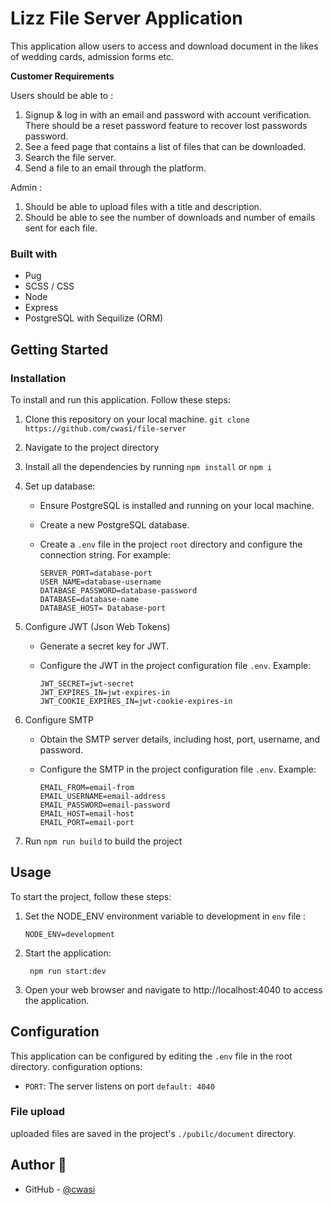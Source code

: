# Lizz File Server Application

This application allow users to access and download document in the likes of wedding cards, admission forms etc.

**Customer Requirements**

Users should be able to :

1. Signup & log in with an email and password with account verification. There should be a
   reset password feature to recover lost passwords password.
2. See a feed page that contains a list of files that can be downloaded.
3. Search the file server.
4. Send a file to an email through the platform.

Admin :

1. Should be able to upload files with a title and description.
2. Should be able to see the number of downloads and number of emails sent for each file.

### Built with

- Pug
- SCSS / CSS
- Node
- Express
- PostgreSQL with Sequilize (ORM)

## Getting Started

### Installation

To install and run this application. Follow these steps:

1. Clone this repository on your local machine. `git clone https://github.com/cwasi/file-server`
2. Navigate to the project directory
3. Install all the dependencies by running `npm install` or `npm i`
4. Set up database:

   - Ensure PostgreSQL is installed and running on your local machine.
   - Create a new PostgreSQL database.
   - Create a `.env` file in the project `root` directory and configure the connection string. For example:

     ```
     SERVER_PORT=database-port
     USER_NAME=database-username
     DATABASE_PASSWORD=database-password
     DATABASE=database-name
     DATABASE_HOST= Database-port
     ```

5. Configure JWT (Json Web Tokens)

   - Generate a secret key for JWT.
   - Configure the JWT in the project configuration file `.env`. Example:

     ```
     JWT_SECRET=jwt-secret
     JWT_EXPIRES_IN=jwt-expires-in
     JWT_COOKIE_EXPIRES_IN=jwt-cookie-expires-in
     ```

6. Configure SMTP

   - Obtain the SMTP server details, including host, port, username, and password.
   - Configure the SMTP in the project configuration file `.env`. Example:

     ```
     EMAIL_FROM=email-from
     EMAIL_USERNAME=email-address
     EMAIL_PASSWORD=email-password
     EMAIL_HOST=email-host
     EMAIL_PORT=email-port
     ```

7. Run `npm run build` to build the project

## Usage

To start the project, follow these steps:

1. Set the NODE_ENV environment variable to development in `env` file :

   ```
   NODE_ENV=development
   ```

2. Start the application:

   ```
    npm run start:dev
   ```

3. Open your web browser and navigate to http://localhost:4040 to access the application.

## Configuration

This application can be configured by editing the `.env` file in the root directory. configuration options: 

- `PORT`: The server listens on port `default: 4040`

### File upload
uploaded files are saved in the project's `./pubilc/document` directory. 

## Author 👦
- GitHub - [@cwasi](https://github.com/cwasi)
